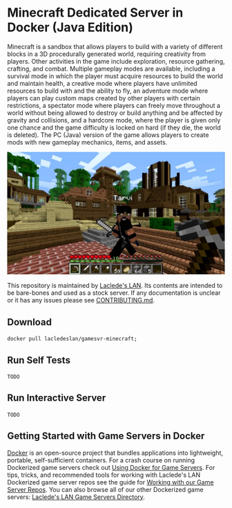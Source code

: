 # Minecraft Dedicated Server in Docker (Java Edition)

Minecraft is a sandbox that allows players to build with a variety of different blocks in a 3D procedurally generated world, requiring creativity from players. Other activities in the game include exploration, resource gathering, crafting, and combat. Multiple gameplay modes are available, including a survival mode in which the player must acquire resources to build the world and maintain health, a creative mode where players have unlimited resources to build with and the ability to fly, an adventure mode where players can play custom maps created by other players with certain restrictions, a spectator mode where players can freely move throughout a world without being allowed to destroy or build anything and be affected by gravity and collisions, and a hardcore mode, where the player is given only one chance and the game difficulty is locked on hard (if they die, the world is deleted). The PC (Java) version of the game allows players to create mods with new gameplay mechanics, items, and assets.

![Minecraft Screenshot](https://raw.githubusercontent.com/LacledesLAN/gamesvr-minecraft/master/.misc/screenshot1.jpg "Minecraft Screenshot")

This repository is maintained by [Laclede's LAN](https://lacledeslan.com). Its contents are intended to be bare-bones and used as a stock server. If any documentation is unclear or it has any issues please see [CONTRIBUTING.md](./CONTRIBUTING.md).

## Download

```shell
docker pull lacledeslan/gamesvr-minecraft;
```

## Run Self Tests

```shell
TODO
```

## Run Interactive Server

```shell
TODO
```

## Getting Started with Game Servers in Docker

[Docker](https://docs.docker.com/) is an open-source project that bundles applications into lightweight, portable, self-sufficient containers. For a crash course on running Dockerized game servers check out [Using Docker for Game Servers](https://github.com/LacledesLAN/README.1ST/blob/master/GameServers/DockerAndGameServers.md). For tips, tricks, and recommended tools for working with Laclede's LAN Dockerized game server repos see the guide for [Working with our Game Server Repos](https://github.com/LacledesLAN/README.1ST/blob/master/GameServers/WorkingWithOurRepos.md). You can also browse all of our other Dockerized game servers: [Laclede's LAN Game Servers Directory](https://github.com/LacledesLAN/README.1ST/tree/master/GameServers).
